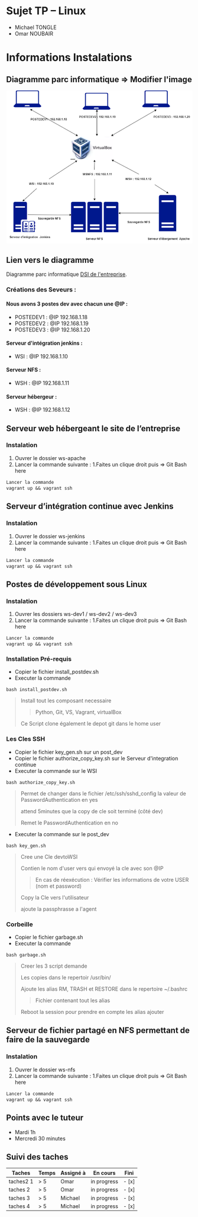 # Sujet TP – Linux
* Michael TONGLE
* Omar NOUBAIR

# Informations Instalations

## Diagramme parc informatique => Modifier l'image

![A tester une fois sur comit sur git.](https://raw.githubusercontent.com/omarnoubair/TP_Linux1/main/images/DIAGRAMME_TP_LINUX.png "Diagramme.")
## Lien vers le diagramme

Diagramme parc informatique [DSI de l'entreprise](https://raw.githubusercontent.com/omarnoubair/TP_Linux1/main/images/DIAGRAMME_TP_LINUX.png).

### Créations des Seveurs :
#### Nous avons 3 postes dev avec chacun une @IP :
* POSTEDEV1 : @IP 192.168.1.18
* POSTEDEV2 : @IP 192.168.1.19
* POSTEDEV3 : @IP 192.168.1.20

#### Serveur d'intégration jenkins :
* WSI : @IP 192.168.1.10
#### Serveur NFS :
* WSH : @IP 192.168.1.11
#### Serveur hébergeur :
* WSH : @IP 192.168.1.12

## Serveur web hébergeant le site de l’entreprise 

### Instalation

1. Ouvrer le dossier ws-apache
1. Lancer la commande suivante : 
  1.Faites un clique droit puis => Git Bash here
```
Lancer la commande 
vagrant up && vagrant ssh
```

## Serveur d’intégration continue avec Jenkins

### Instalation

1. Ouvrer le dossier ws-jenkins
1. Lancer la commande suivante : 
  1.Faites un clique droit puis => Git Bash here
```
Lancer la commande 
vagrant up && vagrant ssh
```

## Postes de développement sous Linux

### Instalation

1. Ouvrer les dossiers ws-dev1 / ws-dev2 / ws-dev3
1. Lancer la commande suivante : 
  1.Faites un clique droit puis => Git Bash here
```
Lancer la commande 
vagrant up && vagrant ssh
```

### Installation Pré-requis 

* Copier le fichier install_postdev.sh 
* Executer la commande 
```
bash install_postdev.sh
```
> Install tout les composant necessaire
> 
>> Python, Git, VS, Vagrant, virtualBox
>
> Ce Script clone également le depot git dans le home user

### Les Cles SSH

* Copier le fichier key_gen.sh sur un post_dev
* Copier le fichier authorize_copy_key.sh sur le Serveur d'integration continue
* Executer la commande sur le WSI

```
bash authorize_copy_key.sh 
```
> Permet de changer dans le fichier /etc/ssh/sshd_config la valeur de PasswordAuthentication en yes
> 
> attend 5minutes que la copy de cle soit terminé (côté dev)
> 
> Remet le PasswordAuthentication en no

* Executer la commande sur le post_dev

```
bash key_gen.sh
```
> Cree une Cle devtoWSI
> 
> Contien le nom d'user vers qui envoyé la cle avec son @IP
> 
>> En cas de réexécution : Vérifier les informations de votre USER (nom et password)
>
> Copy la Cle vers l'utilisateur
> 
> ajoute la passphrasse a l'agent 

### Corbeille

* Copier le fichier garbage.sh 
* Executer la commande 
```
bash garbage.sh
```
> Creer les 3 script demande
> 
> Les copies dans le repertoir /usr/bin/
> 
> Ajoute les alias RM, TRASH et RESTORE dans le repertoire ~/.bashrc
> 
>> Fichier contenant tout les alias
>
> Reboot la session pour prendre en compte les alias ajouter


## Serveur de fichier partagé en NFS permettant de faire de la sauvegarde

### Instalation

1. Ouvrer le dossier ws-nfs
1. Lancer la commande suivante : 
  1.Faites un clique droit puis => Git Bash here
```
Lancer la commande 
vagrant up && vagrant ssh
```

## Points avec le tuteur
* Mardi 1h
* Mercredi 30 minutes

## Suivi des taches

| Taches           | Temps | Assigné à   | En cours | Fini | 
|----------------|---------------|---------------|----------------|-----------|
| taches2 1 | > 5  | Omar | in progress | - [x]
| taches 2  | > 5  | Omar | in progress | - [x] 
| taches 3  | > 5  | Michael  | in progress | - [x] 
| taches 4   | > 5  | Michael | in progress | - [x]
